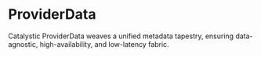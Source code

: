 # ProviderData
Catalystic ProviderData weaves a unified metadata tapestry, ensuring data-agnostic, high-availability, and low-latency fabric.
